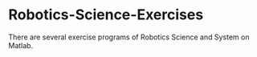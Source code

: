 # Robotics-Science-Exercises
There are several exercise programs of Robotics Science and System on Matlab.
